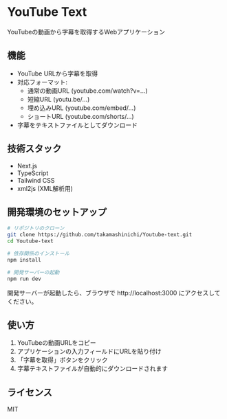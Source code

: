 # YouTube Text

YouTubeの動画から字幕を取得するWebアプリケーション

## 機能

- YouTube URLから字幕を取得
- 対応フォーマット:
  - 通常の動画URL (youtube.com/watch?v=...)
  - 短縮URL (youtu.be/...)
  - 埋め込みURL (youtube.com/embed/...)
  - ショートURL (youtube.com/shorts/...)
- 字幕をテキストファイルとしてダウンロード

## 技術スタック

- Next.js
- TypeScript
- Tailwind CSS
- xml2js (XML解析用)

## 開発環境のセットアップ

```bash
# リポジトリのクローン
git clone https://github.com/takamashinichi/Youtube-text.git
cd Youtube-text

# 依存関係のインストール
npm install

# 開発サーバーの起動
npm run dev
```

開発サーバーが起動したら、ブラウザで http://localhost:3000 にアクセスしてください。

## 使い方

1. YouTubeの動画URLをコピー
2. アプリケーションの入力フィールドにURLを貼り付け
3. 「字幕を取得」ボタンをクリック
4. 字幕テキストファイルが自動的にダウンロードされます

## ライセンス

MIT
